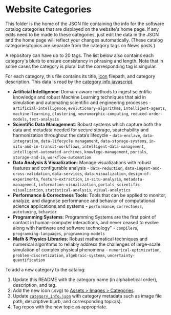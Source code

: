 # Website Categories

This folder is the home of the JSON file containing the info for the software catalog categories that are displayed on the website's home page. If any edits need to be made to these categories, just edit the data in the JSON and the home page will reflect your changes automatically. (These catalog categories/topics are separate from the category tags on News posts.)

A repository can have up to 20 tags. The list below also contains each category's blurb to ensure consistency in phrasing and length. Note that in some cases the category is plural but the corresponding tag is singular.

For each category, this file contains its title, [icon][icon dir] filepath, and category description. This data is read by the [category info javascript][js dir].

- **Artificial Intelligence**: Domain-aware methods to ingest scientific knowledge and robust Machine Learning techniques that aid in simulation and automating scientific and engineering processes - `artificial-intelligence`, `evolutionary-algorithms`, `intelligent-agents`, `machine-learning`, `clustering`, `neuromorphic-computing`, `reduced-order-models`, `text-analysis`
- **Scientific Data Management**: Robust systems which capture both the data and metadata needed for secure storage, searchability and harmonization throughout the data’s lifecycle - `data-enclave`, `data-integration`, `data-lifecycle management`, `data-storage-systems`, `in-situ-and-in-transit-workflows`, `intelligent-data-management`, `intelligent-automated-archives`, `knowlege-management`, `portals`, `storage-and-io`, `workflow-automation`
- **Data Analysis & Visualization**: Manage visualizations with robust features and configurable analysis - `data-reduction`, `data-ingest-and-cross-validation`, `data-services`, `data-visualization`, `design-of-experiments`, `feature-extraction`, `in-situ-analysis`, `metadata-management`, `information-visualization`, `portals`, `scientific-visualization`, `statistical-analysis`, `visual-analytics`
- **Performance & Correctness Tools**: Tools that can be applied to monitor, analyze, and diagnose performance and behavior of computational science applications and systems - `performance`, `correctness`, `autotuning`, `behavior`
- **Programming Systems**: Programming Systems are the first point of contact in human-computer interactions, and never ceased to evolve along with hardware and software technology" - `compilers`, `programming-languages`, `programming-models`
- **Math & Physics Libraries**: Robust mathematical techniques and numerical algorithms to reliably address the challenges of large-scale simulation of complex physical phenomena - `numerical-optimization`, `problem-discretization`, `algebraic-systems`, `uncertainty-quantification`

To add a new category to the catalog:

1. Update this README with the category name (in alphabetical order), description, and tag.
2. Add the new icon (.svg) to [Assets > Images > Categories][icon dir].
3. Update [`category_info.json`](category_info.json) with category metadata such as image file path, descriptive blurb, and corresponding topic(s).
4. Tag repos with the new topic as appropriate.

[icon dir]: ../assets/images/categories/
[js dir]: ../js/homepage.js
